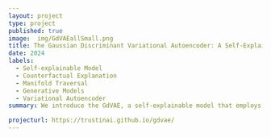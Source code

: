 ```yaml
---
layout: project
type: project
published: true
image:  img/GdVAEallSmall.png
title: The Gaussian Discriminant Variational Autoencoder: A Self-Explainable Model with Counterfactual Explanations
date: 2024
labels:
  - Self-explainable Model
  - Counterfactual Explanation
  - Manifold Traversal
  - Generative Models
  - Variational Autoencoder
summary: We introduce the GdVAE, a self-explainable model that employs transparent prototypes in a white-box classifier. Alongside class predictions, we provide counterfactual explanations. 

projecturl: https://trustinai.github.io/gdvae/
---
```

